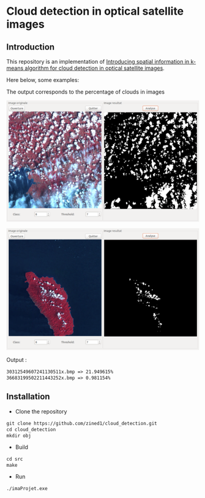 # Cloud detection in optical satellite images
## Introduction

This repository is an implementation of [Introducing spatial information in k-means algorithm for cloud detection in optical satellite images](http://adsabs.harvard.edu/abs/2001SPIE.4168...67B).

Here below, some examples:

The output corresponds to the percentage of clouds in images

![Example 1](res/first_result.png?raw=true)

![Example 2](res/second_result.png?raw=true)

Output : 
```Shell
30312549607241130511x.bmp => 21.949615%
36683199502211443252x.bmp => 0.981154%
```

## Installation

+ Clone the repository

```Shell
git clone https://github.com/zined1/cloud_detection.git
cd cloud_detection 
mkdir obj
```
+ Build
```Shell
cd src
make
```
+ Run 
```Shell
./imaProjet.exe
```
